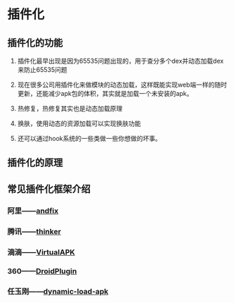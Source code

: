 # 插件化

## 插件化的功能

1. 插件化最早出现是因为65535问题出现的，用于查分多个dex并动态加载dex来防止65535问题

2. 现在很多公司用插件化来做模块的动态加载，这样既能实现web端一样的随时更新，还能减少apk包的体积，其实就是加载一个未安装的apk。

3. 热修复，热修复其实也是动态加载原理

4. 换肤，使用动态的资源加载可以实现换肤功能

5. 还可以通过hook系统的一些类做一些你想做的坏事。

## 插件化的原理


## 常见插件化框架介绍

### 阿里——[andfix](https://github.com/alibaba/AndFix)

### 腾讯——[thinker](https://github.com/Tencent/tinker)

### 滴滴——[VirtualAPK](https://github.com/didi/VirtualAPK)

### 360——[DroidPlugin](https://github.com/Qihoo360/DroidPlugin)

### 任玉刚——[dynamic-load-apk](https://github.com/singwhatiwanna/dynamic-load-apk)